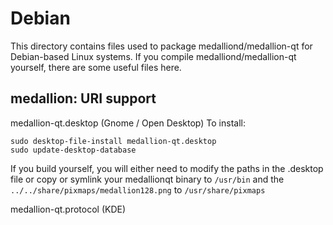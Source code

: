 
Debian
====================
This directory contains files used to package medalliond/medallion-qt
for Debian-based Linux systems. If you compile medalliond/medallion-qt yourself, there are some useful files here.

## medallion: URI support ##


medallion-qt.desktop  (Gnome / Open Desktop)
To install:

	sudo desktop-file-install medallion-qt.desktop
	sudo update-desktop-database

If you build yourself, you will either need to modify the paths in
the .desktop file or copy or symlink your medallionqt binary to `/usr/bin`
and the `../../share/pixmaps/medallion128.png` to `/usr/share/pixmaps`

medallion-qt.protocol (KDE)

